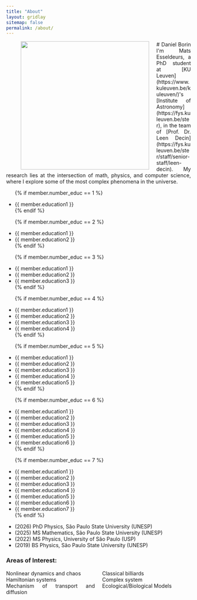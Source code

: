 ```yaml
---
title: "About"
layout: gridlay
sitemap: false
permalink: /about/
---
```


<style>
.jumbotron{
    padding:3%;
    padding-bottom:10px;
    padding-top:10px;
    margin-top:10px;
    margin-bottom:30px;
}
</style>


<div id="homeid" class="col-sm-12 col-xs-12">
<figure>
  <img src="{{site.url}}{{site.baseurl}}/images/headshot.jpg" style="width:350px; min-width:30%; max-width:100%; margin-left:0px; margin-right:20px; margin-bottom:0px; margin-top:0px;" align="left">
</figure>

<div style="text-align:justify">
# Daniel Borin
I'm Mats Esseldeurs, a PhD student at [KU Leuven](https://www.kuleuven.be/kuleuven/)'s [Institute of Astronomy](https://fys.kuleuven.be/ster), in the team of [Prof. Dr. Leen Decin](https://fys.kuleuven.be/ster/staff/senior-staff/leen-decin). My research lies at the intersection of math, physics, and computer science, where I explore some of the most complex phenomena in the universe.


<ul>

  {% if member.number_educ == 1 %}
  <li><i class="fa fa-graduation-cap"></i> {{ member.education1 }} </li>
  {% endif %}

  {% if member.number_educ == 2 %}
  <li><i class="fa fa-graduation-cap"></i> {{ member.education1 }} </li>
  <li><i class="fa fa-graduation-cap"></i> {{ member.education2 }} </li>
  {% endif %}

  {% if member.number_educ == 3 %}
  <li><i class="fa fa-graduation-cap"></i> {{ member.education1 }} </li>
  <li><i class="fa fa-graduation-cap"></i> {{ member.education2 }} </li>
  <li><i class="fa fa-graduation-cap"></i> {{ member.education3 }} </li>
  {% endif %}

  {% if member.number_educ == 4 %}
  <li><i class="fa fa-graduation-cap"></i> {{ member.education1 }} </li>
  <li><i class="fa fa-graduation-cap"></i> {{ member.education2 }} </li>
  <li><i class="fa fa-graduation-cap"></i> {{ member.education3 }} </li>
  <li><i class="fa fa-graduation-cap"></i> {{ member.education4 }} </li>
  {% endif %}

  {% if member.number_educ == 5 %}
  <li><i class="fa fa-graduation-cap"></i> {{ member.education1 }} </li>
  <li><i class="fa fa-graduation-cap"></i> {{ member.education2 }} </li>
  <li><i class="fa fa-graduation-cap"></i> {{ member.education3 }} </li>
  <li><i class="fa fa-graduation-cap"></i> {{ member.education4 }} </li>
  <li><i class="fa fa-graduation-cap"></i> {{ member.education5 }} </li>
  {% endif %}

  {% if member.number_educ == 6 %}
  <li><i class="fa fa-graduation-cap"></i> {{ member.education1 }} </li>
  <li><i class="fa fa-graduation-cap"></i> {{ member.education2 }} </li>
  <li><i class="fa fa-graduation-cap"></i> {{ member.education3 }} </li>
  <li><i class="fa fa-graduation-cap"></i> {{ member.education4 }} </li>
  <li><i class="fa fa-graduation-cap"></i> {{ member.education5 }} </li>
  <li><i class="fa fa-graduation-cap"></i> {{ member.education6 }} </li>
  {% endif %}

  {% if member.number_educ == 7 %}
  <li><i class="fa fa-graduation-cap"></i> {{ member.education1 }} </li>
  <li><i class="fa fa-graduation-cap"></i> {{ member.education2 }} </li>
  <li><i class="fa fa-graduation-cap"></i> {{ member.education3 }} </li>
  <li><i class="fa fa-graduation-cap"></i> {{ member.education4 }} </li>
  <li><i class="fa fa-graduation-cap"></i> {{ member.education5 }} </li>
  <li><i class="fa fa-graduation-cap"></i> {{ member.education6 }} </li>
  <li><i class="fa fa-graduation-cap"></i> {{ member.education7 }} </li>
  {% endif %}  

</ul>

<ul>
  <li><i class="fa-solid fa-graduation-cap"></i> (2026) PhD Physics, São Paulo State University (UNESP)</li>
  <li><i class="fa-solid fa-graduation-cap"></i> (2025) MS Mathematics, São Paulo State University (UNESP)</li>
  <li><i class="fa-solid fa-graduation-cap"></i> (2022) MS Physics, University of São Paulo (USP)</li>
  <li><i class="fa-solid fa-graduation-cap"></i> (2019) BS Physics, São Paulo State University (UNESP)</li>
</ul>

### Areas of Interest:

<div style="display: flex; flex-wrap: wrap; max-width: 600px;">
  <div style="flex: 1 1 50%; box-sizing: border-box; padding-right: 10px;">
    Nonlinear dynamics and chaos<br>
    Hamiltonian systems<br>
    Mechanism of transport and diffusion
  </div>
  <div style="flex: 1 1 50%; box-sizing: border-box; padding-left: 10px;">
    Classical billiards<br>
    Complex system<br>
    Ecological/Biological Models
  </div>
</div>


</div>
